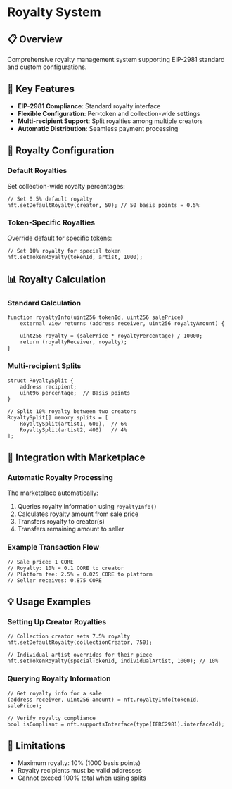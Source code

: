 # Royalty System

## 📋 Overview

Comprehensive royalty management system supporting EIP-2981 standard and custom configurations.

## 🔧 Key Features

* **EIP-2981 Compliance**: Standard royalty interface
* **Flexible Configuration**: Per-token and collection-wide settings
* **Multi-recipient Support**: Split royalties among multiple creators
* **Automatic Distribution**: Seamless payment processing

## 👑 Royalty Configuration

### Default Royalties

Set collection-wide royalty percentages:

```solidity
// Set 0.5% default royalty
nft.setDefaultRoyalty(creator, 50); // 50 basis points = 0.5%
```

### Token-Specific Royalties

Override default for specific tokens:

```solidity
// Set 10% royalty for special token
nft.setTokenRoyalty(tokenId, artist, 1000);
```

## 📊 Royalty Calculation

### Standard Calculation

```solidity
function royaltyInfo(uint256 tokenId, uint256 salePrice)
    external view returns (address receiver, uint256 royaltyAmount) {

    uint256 royalty = (salePrice * royaltyPercentage) / 10000;
    return (royaltyReceiver, royalty);
}
```

### Multi-recipient Splits

```solidity
struct RoyaltySplit {
    address recipient;
    uint96 percentage;  // Basis points
}

// Split 10% royalty between two creators
RoyaltySplit[] memory splits = [
    RoyaltySplit(artist1, 600),  // 6%
    RoyaltySplit(artist2, 400)   // 4%
];
```

## 🔄 Integration with Marketplace

### Automatic Royalty Processing

The marketplace automatically:

1. Queries royalty information using `royaltyInfo()`
2. Calculates royalty amount from sale price
3. Transfers royalty to creator(s)
4. Transfers remaining amount to seller

### Example Transaction Flow

```solidity
// Sale price: 1 CORE
// Royalty: 10% = 0.1 CORE to creator
// Platform fee: 2.5% = 0.025 CORE to platform
// Seller receives: 0.875 CORE
```

## 💡 Usage Examples

### Setting Up Creator Royalties

```solidity
// Collection creator sets 7.5% royalty
nft.setDefaultRoyalty(collectionCreator, 750);

// Individual artist overrides for their piece
nft.setTokenRoyalty(specialTokenId, individualArtist, 1000); // 10%
```

### Querying Royalty Information

```solidity
// Get royalty info for a sale
(address receiver, uint256 amount) = nft.royaltyInfo(tokenId, salePrice);

// Verify royalty compliance
bool isCompliant = nft.supportsInterface(type(IERC2981).interfaceId);
```

## 🚫 Limitations

* Maximum royalty: 10% (1000 basis points)
* Royalty recipients must be valid addresses
* Cannot exceed 100% total when using splits
